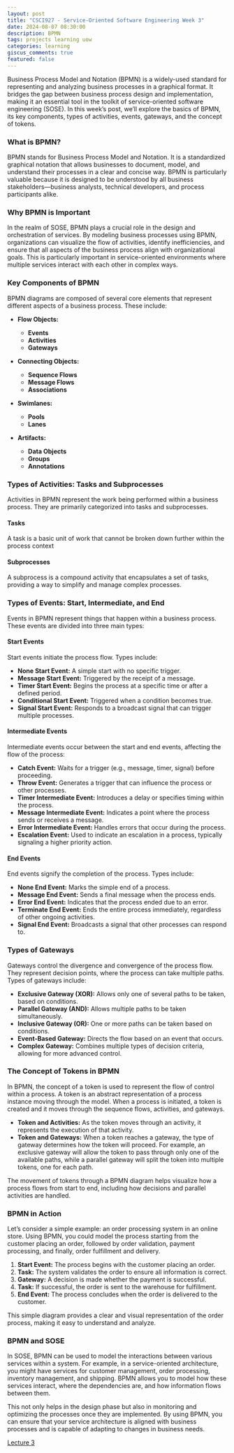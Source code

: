```yaml
---
layout: post
title: "CSCI927 - Service-Oriented Software Engineering Week 3"
date: 2024-08-07 08:30:00
description: BPMN
tags: projects learning uow
categories: learning
giscus_comments: true
featured: false
---
```


Business Process Model and Notation (BPMN) is a widely-used standard for representing and analyzing business processes in a graphical format. It bridges the gap between business process design and implementation, making it an essential tool in the toolkit of service-oriented software engineering (SOSE). In this week’s post, we’ll explore the basics of BPMN, its key components, types of activities, events, gateways, and the concept of tokens.

### What is BPMN?

BPMN stands for Business Process Model and Notation. It is a standardized graphical notation that allows businesses to document, model, and understand their processes in a clear and concise way. BPMN is particularly valuable because it is designed to be understood by all business stakeholders—business analysts, technical developers, and process participants alike.

### Why BPMN is Important

In the realm of SOSE, BPMN plays a crucial role in the design and orchestration of services. By modeling business processes using BPMN, organizations can visualize the flow of activities, identify inefficiencies, and ensure that all aspects of the business process align with organizational goals. This is particularly important in service-oriented environments where multiple services interact with each other in complex ways.

### Key Components of BPMN

BPMN diagrams are composed of several core elements that represent different aspects of a business process. These include:

- **Flow Objects:**
  - **Events**
  - **Activities**
  - **Gateways**

- **Connecting Objects:**
  - **Sequence Flows**
  - **Message Flows**
  - **Associations**

- **Swimlanes:**
  - **Pools**
  - **Lanes**

- **Artifacts:**
  - **Data Objects**
  - **Groups**
  - **Annotations**

### Types of Activities: Tasks and Subprocesses

Activities in BPMN represent the work being performed within a business process. They are primarily categorized into tasks and subprocesses.

#### **Tasks**

A task is a basic unit of work that cannot be broken down further within the process context
  
#### **Subprocesses**

A subprocess is a compound activity that encapsulates a set of tasks, providing a way to simplify and manage complex processes.

### Types of Events: Start, Intermediate, and End

Events in BPMN represent things that happen within a business process. These events are divided into three main types:

#### **Start Events**

Start events initiate the process flow. Types include:

- **None Start Event:** A simple start with no specific trigger.
- **Message Start Event:** Triggered by the receipt of a message.
- **Timer Start Event:** Begins the process at a specific time or after a defined period.
- **Conditional Start Event:** Triggered when a condition becomes true.
- **Signal Start Event:** Responds to a broadcast signal that can trigger multiple processes.

#### **Intermediate Events**

Intermediate events occur between the start and end events, affecting the flow of the process:

- **Catch Event:** Waits for a trigger (e.g., message, timer, signal) before proceeding.
- **Throw Event:** Generates a trigger that can influence the process or other processes.
- **Timer Intermediate Event:** Introduces a delay or specifies timing within the process.
- **Message Intermediate Event:** Indicates a point where the process sends or receives a message.
- **Error Intermediate Event:** Handles errors that occur during the process.
- **Escalation Event:** Used to indicate an escalation in a process, typically signaling a higher priority action.
  
#### **End Events**

End events signify the completion of the process. Types include:

- **None End Event:** Marks the simple end of a process.
- **Message End Event:** Sends a final message when the process ends.
- **Error End Event:** Indicates that the process ended due to an error.
- **Terminate End Event:** Ends the entire process immediately, regardless of other ongoing activities.
- **Signal End Event:** Broadcasts a signal that other processes can respond to.

### Types of Gateways

Gateways control the divergence and convergence of the process flow. They represent decision points, where the process can take multiple paths. Types of gateways include:

- **Exclusive Gateway (XOR):** Allows only one of several paths to be taken, based on conditions.
- **Parallel Gateway (AND):** Allows multiple paths to be taken simultaneously.
- **Inclusive Gateway (OR):** One or more paths can be taken based on conditions.
- **Event-Based Gateway:** Directs the flow based on an event that occurs.
- **Complex Gateway:** Combines multiple types of decision criteria, allowing for more advanced control.

### The Concept of Tokens in BPMN

In BPMN, the concept of a token is used to represent the flow of control within a process. A token is an abstract representation of a process instance moving through the model. When a process is initiated, a token is created and it moves through the sequence flows, activities, and gateways.

- **Token and Activities:** As the token moves through an activity, it represents the execution of that activity.
- **Token and Gateways:** When a token reaches a gateway, the type of gateway determines how the token will proceed. For example, an exclusive gateway will allow the token to pass through only one of the available paths, while a parallel gateway will split the token into multiple tokens, one for each path.

The movement of tokens through a BPMN diagram helps visualize how a process flows from start to end, including how decisions and parallel activities are handled.

### BPMN in Action

Let’s consider a simple example: an order processing system in an online store. Using BPMN, you could model the process starting from the customer placing an order, followed by order validation, payment processing, and finally, order fulfillment and delivery.

1. **Start Event:** The process begins with the customer placing an order.
2. **Task:** The system validates the order to ensure all information is correct.
3. **Gateway:** A decision is made whether the payment is successful.
4. **Task:** If successful, the order is sent to the warehouse for fulfillment.
5. **End Event:** The process concludes when the order is delivered to the customer.

This simple diagram provides a clear and visual representation of the order process, making it easy to understand and analyze.

### BPMN and SOSE

In SOSE, BPMN can be used to model the interactions between various services within a system. For example, in a service-oriented architecture, you might have services for customer management, order processing, inventory management, and shipping. BPMN allows you to model how these services interact, where the dependencies are, and how information flows between them.

This not only helps in the design phase but also in monitoring and optimizing the processes once they are implemented. By using BPMN, you can ensure that your service architecture is aligned with business processes and is capable of adapting to changes in business needs.

[Lecture 3](/assets/pdf/sose/3.Business%20Process%20Modelling%20and%20Management.pdf)
